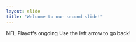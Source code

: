 ```yaml
---
layout: slide
title: "Welcome to our second slide!"
---
```

NFL Playoffs ongoing
Use the left arrow to go back!
